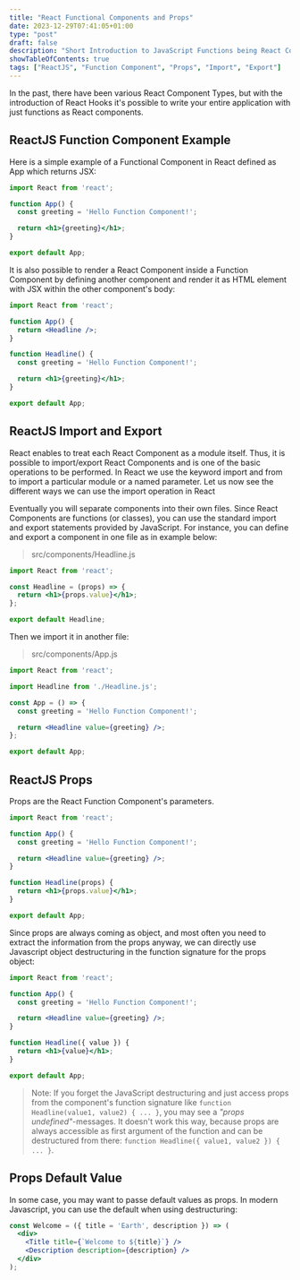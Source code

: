 ```yaml
---
title: "React Functional Components and Props"
date: 2023-12-29T07:41:05+01:00
type: "post"
draft: false 
description: "Short Introduction to JavaScript Functions being React Components"
showTableOfContents: true
tags: ["ReactJS", "Function Component", "Props", "Import", "Export"]
---
```

In the past, there have been various React Component Types, but with the introduction of React Hooks it's possible to write your entire application with just functions as React components.

## ReactJS Function Component Example

Here is a simple example of a Functional Component in React defined as App which returns JSX:
```jsx
import React from 'react';

function App() {
  const greeting = 'Hello Function Component!';

  return <h1>{greeting}</h1>;
}

export default App;
```
It is also possible to render a React Component inside a Function Component by defining another component and render it as HTML element with JSX within the other component's body:

```jsx {hl_lines=[4,"7-11"]}
import React from 'react';

function App() {
  return <Headline />;
}

function Headline() {
  const greeting = 'Hello Function Component!';

  return <h1>{greeting}</h1>;
}

export default App;
```
## ReactJS Import and Export

React enables to treat each React Component as a module itself. Thus, it is possible to import/export React Components and is one of the basic operations to be performed. In React we use the keyword import and from to import a particular module or a named parameter. Let us now see the different ways we can use the import operation in React

Eventually you will separate components into their own files. Since React Components are functions (or classes), you can use the standard import and export statements provided by JavaScript. For instance, you can define and export a component in one file as in example below:
>src/components/Headline.js
```jsx
import React from 'react';

const Headline = (props) => {
  return <h1>{props.value}</h1>;
};

export default Headline;
```
Then we import it in another file:
>src/components/App.js
```jsx
import React from 'react';

import Headline from './Headline.js';

const App = () => {
  const greeting = 'Hello Function Component!';

  return <Headline value={greeting} />;
};

export default App;
```

## ReactJS Props

Props are the React Function Component's parameters.
```jsx {hl_lines=[4,6,"9-11"]}
import React from 'react';

function App() {
  const greeting = 'Hello Function Component!';

  return <Headline value={greeting} />;
}

function Headline(props) {
  return <h1>{props.value}</h1>;
}

export default App;
```
Since props are always coming as object, and most often you need to extract the information from the props anyway, we can directly use Javascript object destructuring in the function signature for the props object:
```jsx {hl_lines=["9-11"]}
import React from 'react';

function App() {
  const greeting = 'Hello Function Component!';

  return <Headline value={greeting} />;
}

function Headline({ value }) {
  return <h1>{value}</h1>;
}

export default App;
```
> Note: If you forget the JavaScript destructuring and just access props from the component's function signature like `function Headline(value1, value2) { ... }`, you may see a *"props undefined"*-messages. It doesn't work this way, because props are always accessible as first argument of the function and can be destructured from there: `function Headline({ value1, value2 }) { ... }`.

## Props Default Value

In some case, you may want to passe default values as props. In modern Javascript, you can use the default when using destructuring:
```jsx {hl_lines=[1]}
const Welcome = ({ title = 'Earth', description }) => (
  <div>
    <Title title={`Welcome to ${title}`} />
    <Description description={description} />
  </div>
);
```